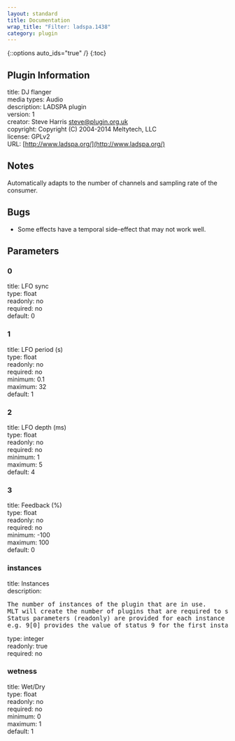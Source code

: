 ```yaml
---
layout: standard
title: Documentation
wrap_title: "Filter: ladspa.1438"
category: plugin
---
```

{::options auto_ids="true" /}
{:toc}

## Plugin Information

title: DJ flanger  
media types:
Audio  
description: LADSPA plugin  
version: 1  
creator: Steve Harris <steve@plugin.org.uk>  
copyright: Copyright (C) 2004-2014 Meltytech, LLC  
license: GPLv2  
URL: [http://www.ladspa.org/](http://www.ladspa.org/)  

## Notes

Automatically adapts to the number of channels and sampling rate of the consumer.
## Bugs

* Some effects have a temporal side-effect that may not work well.

## Parameters

### 0

title: LFO sync    
type: float  
readonly: no  
required: no  
default: 0  

### 1

title: LFO period (s)    
type: float  
readonly: no  
required: no  
minimum: 0.1  
maximum: 32  
default: 1  

### 2

title: LFO depth (ms)    
type: float  
readonly: no  
required: no  
minimum: 1  
maximum: 5  
default: 4  

### 3

title: Feedback (%)    
type: float  
readonly: no  
required: no  
minimum: -100  
maximum: 100  
default: 0  

### instances

title: Instances    
description:
<pre>
The number of instances of the plugin that are in use.
MLT will create the number of plugins that are required to support the number of audio channels.
Status parameters (readonly) are provided for each instance and are accessed by specifying the instance number after the identifier (starting at zero).
e.g. 9[0] provides the value of status 9 for the first instance.
</pre>
type: integer  
readonly: true  
required: no  

### wetness

title: Wet/Dry    
type: float  
readonly: no  
required: no  
minimum: 0  
maximum: 1  
default: 1  

